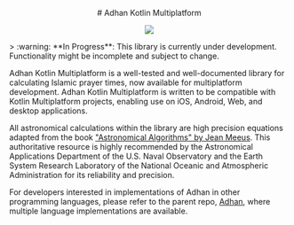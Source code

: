 <p align="center">
# Adhan Kotlin Multiplatform
</p>
<p align="center">
  <img src="https://github.com/Farouk-abichou/Adhan-Kotlin-Multiplatform/assets/117727520/c56620a0-6c99-435b-8142-efb76e1b077d"/>
</p>
> :warning: **In Progress**: This library is currently under development. Functionality might be incomplete and subject to change.

Adhan Kotlin Multiplatform is a well-tested and well-documented library for calculating Islamic prayer times, now available for multiplatform development. Adhan Kotlin Multiplatform is written to be compatible with Kotlin Multiplatform projects, enabling use on iOS, Android, Web, and desktop applications.

All astronomical calculations within the library are high precision equations adapted from the book ["Astronomical Algorithms" by Jean Meeus](https://shopatsky.com/collections/willmann-bell). This authoritative resource is highly recommended by the Astronomical Applications Department of the U.S. Naval Observatory and the Earth System Research Laboratory of the National Oceanic and Atmospheric Administration for its reliability and precision.

For developers interested in implementations of Adhan in other programming languages, please refer to the parent repo, [Adhan](https://github.com/batoulapps/Adhan), where multiple language implementations are available.
